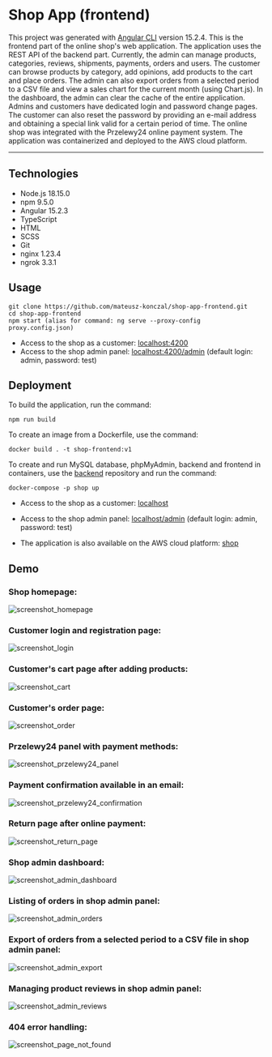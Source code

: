 # Shop App (frontend)
This project was generated with [Angular CLI](https://github.com/angular/angular-cli) version 15.2.4.
This is the frontend part of the online shop's web application. The application uses the REST API of 
the backend part. Currently, the admin can manage products, categories, reviews, shipments, payments, 
orders and users. The customer can browse products by category, add opinions, add products to the cart 
and place orders. The admin can also export orders from a selected period to a CSV file and view a 
sales chart for the current month (using Chart.js). In the dashboard, the admin can clear the cache of 
the entire application. Admins and customers have dedicated login and password change pages. The customer 
can also reset the password by providing an e-mail address and obtaining a special link valid for a 
certain period of time. The online shop was integrated with the Przelewy24 online payment system.
The application was containerized and deployed to the AWS cloud platform.
- --
## Technologies
* Node.js 18.15.0
* npm 9.5.0
* Angular 15.2.3
* TypeScript
* HTML
* SCSS
* Git
* nginx 1.23.4
* ngrok 3.3.1

## Usage
```
git clone https://github.com/mateusz-konczal/shop-app-frontend.git
cd shop-app-frontend
npm start (alias for command: ng serve --proxy-config proxy.config.json)
```
* Access to the shop as a customer: [localhost:4200](http://localhost:4200/)
* Access to the shop admin panel: [localhost:4200/admin](http://localhost:4200/admin) (default login: admin, password: test)

## Deployment
To build the application, run the command:
```
npm run build  
```

To create an image from a Dockerfile, use the command:
```
docker build . -t shop-frontend:v1
```

To create and run MySQL database, phpMyAdmin, backend and frontend in containers, use 
the [backend](https://github.com/mateusz-konczal/shop-app-backend) repository and run the command:
```
docker-compose -p shop up
```

* Access to the shop as a customer: [localhost](http://localhost)
* Access to the shop admin panel: [localhost/admin](http://localhost/admin) (default login: admin, password: test)

* The application is also available on the AWS cloud platform: 
[shop](http://ec2-3-121-239-240.eu-central-1.compute.amazonaws.com)

## Demo

### Shop homepage:
![screenshot_homepage](https://github.com/mateusz-konczal/shop-app-frontend/blob/master/readme/screenshot_homepage.png?raw=true)

### Customer login and registration page:
![screenshot_login](https://github.com/mateusz-konczal/shop-app-frontend/blob/master/readme/screenshot_login.png?raw=true)

### Customer's cart page after adding products:
![screenshot_cart](https://github.com/mateusz-konczal/shop-app-frontend/blob/master/readme/screenshot_cart.png?raw=true)

### Customer's order page:
![screenshot_order](https://github.com/mateusz-konczal/shop-app-frontend/blob/master/readme/screenshot_order.png?raw=true)

### Przelewy24 panel with payment methods:
![screenshot_przelewy24_panel](https://github.com/mateusz-konczal/shop-app-frontend/blob/master/readme/screenshot_przelewy24_panel.png?raw=true)

### Payment confirmation available in an email:
![screenshot_przelewy24_confirmation](https://github.com/mateusz-konczal/shop-app-frontend/blob/master/readme/screenshot_przelewy24_confirmation.png?raw=true)

### Return page after online payment:
![screenshot_return_page](https://github.com/mateusz-konczal/shop-app-frontend/blob/master/readme/screenshot_return_page.png?raw=true)

### Shop admin dashboard:
![screenshot_admin_dashboard](https://github.com/mateusz-konczal/shop-app-frontend/blob/master/readme/screenshot_admin_dashboard.png?raw=true)

### Listing of orders in shop admin panel:
![screenshot_admin_orders](https://github.com/mateusz-konczal/shop-app-frontend/blob/master/readme/screenshot_admin_orders.png?raw=true)

### Export of orders from a selected period to a CSV file in shop admin panel:
![screenshot_admin_export](https://github.com/mateusz-konczal/shop-app-frontend/blob/master/readme/screenshot_admin_export.png?raw=true)

### Managing product reviews in shop admin panel:
![screenshot_admin_reviews](https://github.com/mateusz-konczal/shop-app-frontend/blob/master/readme/screenshot_admin_reviews.png?raw=true)

### 404 error handling:
![screenshot_page_not_found](https://github.com/mateusz-konczal/shop-app-frontend/blob/master/readme/screenshot_page_not_found.png?raw=true)